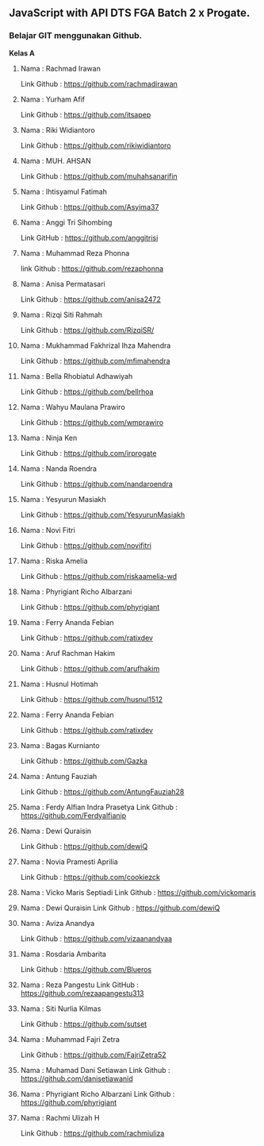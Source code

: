 ## JavaScript with API DTS FGA Batch 2 x Progate.

<h3>Belajar GIT menggunakan Github.</h3>

**Kelas A**

1. Nama : Rachmad Irawan 
    
    Link Github : https://github.com/rachmadirawan

2. Nama : Yurham Afif
    
    Link Github : https://github.com/itsapep

3. Nama : Riki Widiantoro
    
    Link Github : https://github.com/rikiwidiantoro

4. Nama : MUH. AHSAN

    Link Github : https://github.com/muhahsanarifin

5. Nama : Ihtisyamul Fatimah
    
    Link Github : https://github.com/Asyima37

6. Nama : Anggi Tri Sihombing
    
    Link GitHub : https://github.com/anggitrisi

7. Nama : Muhammad Reza Phonna

    link Github : https://github.com/rezaphonna

8. Nama : Anisa Permatasari

    Link Github : https://github.com/anisa2472   

9. Nama : Rizqi Siti Rahmah

    Link Github : https://github.com/RizqiSR/
   
10. Nama : Mukhammad Fakhrizal Ihza Mahendra

    Link Github : https://github.com/mfimahendra

11. Nama : Bella Rhobiatul Adhawiyah

    Link Github : https://github.com/bellrhoa

12. Nama : Wahyu Maulana Prawiro

    Link Github : https://github.com/wmprawiro

13. Nama : Ninja Ken

    Link Github : https://github.com/irprogate

14. Nama : Nanda Roendra

    Link Github : https://github.com/nandaroendra

15. Nama : Yesyurun Masiakh

    Link Github : https://github.com/YesyurunMasiakh

16. Nama : Novi Fitri

    Link Github : https://github.com/novifitri

17. Nama : Riska Amelia

    Link Github : https://github.com/riskaamelia-wd

18. Nama : Phyrigiant Richo Albarzani

    Link Github : https://github.com/phyrigiant

19. Nama : Ferry Ananda Febian

    Link Github : https://github.com/ratixdev

20. Nama : Aruf Rachman Hakim
 
    Link Github : https://github.com/arufhakim

21. Nama : Husnul Hotimah

    Link Github : https://github.com/husnul1512

22. Nama : Ferry Ananda Febian

    Link Github : https://github.com/ratixdev

23. Nama : Bagas Kurnianto

    Link Github : https://github.com/Gazka

24. Nama : Antung Fauziah

    Link Github : https://github.com/AntungFauziah28


25. Nama : Ferdy Alfian Indra Prasetya
    Link Github : https://github.com/Ferdyalfianip

26. Nama : Dewi Quraisin 

    Link Github : https://github.com/dewiQ

27. Nama : Novia Pramesti Aprilia
  
    Link Github : https://github.com/cookiezck 

28. Nama : Vicko Maris Septiadi
    Link Github : https://github.com/vickomaris


29. Nama : Dewi Quraisin
    Link Github : https://github.com/dewiQ


30. Nama : Aviza Anandya

    Link Github : https://github.com/vizaanandyaa
    
31. Nama : Rosdaria Ambarita

    Link Github : https://github.com/Blueros


32. Nama : Reza Pangestu
    Link GitHub : https://github.com/rezaapangestu313  

    
33. Nama : Siti Nurlia Kilmas

    Link Github : https://github.com/sutset


34. Nama : Muhammad Fajri Zetra

    Link Github : https://github.com/FajriZetra52

35. Nama : Muhamad Dani Setiawan
    Link Github : https://github.com/danisetiawanid
    
36. Nama : Phyrigiant Richo Albarzani
    Link Github : https://github.com/phyrigiant

37. Nama : Rachmi Ulizah H
    
    Link Github : https://github.com/rachmiuliza
 

